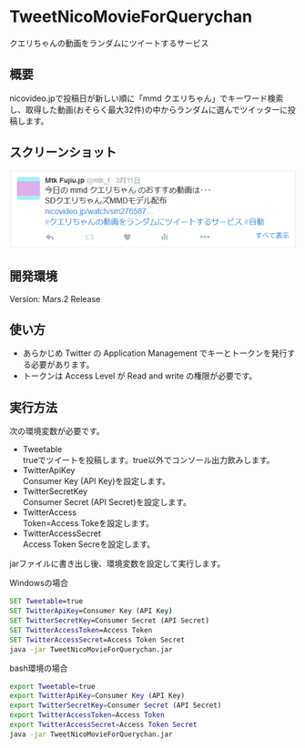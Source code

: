 # TweetNicoMovieForQuerychan
クエリちゃんの動画をランダムにツイートするサービス

## 概要
nicovideo.jpで投稿日が新しい順に「mmd クエリちゃん」でキーワード検索し、取得した動画(おそらく最大32件)の中からランダムに選んでツイッターに投稿します。


## スクリーンショット
![スクリーンショット](https://github.com/mtk-f/TweetNicoMovieForQuerychan/blob/master/TweetNicoMovieForQuerychan.png)

## 開発環境
Version: Mars.2 Release

## 使い方
* あらかじめ Twitter の Application Management でキーとトークンを発行する必要があります。
* トークンは Access Level が  Read and write の権限が必要です。

## 実行方法
次の環境変数が必要です。
* Tweetable  
 trueでツイートを投稿します。true以外でコンソール出力飲みします。
* TwitterApiKey  
Consumer Key (API Key)を設定します。
* TwitterSecretKey  
Consumer Secret (API Secret)を設定します。
* TwitterAccess  
Token=Access Tokeを設定します。
* TwitterAccessSecret  
Access Token Secreを設定します。


jarファイルに書き出し後、環境変数を設定して実行します。  

Windowsの場合
````bat
SET Tweetable=true
SET TwitterApiKey=Consumer Key (API Key)
SET TwitterSecretKey=Consumer Secret (API Secret)
SET TwitterAccessToken=Access Token
SET TwitterAccessSecret=Access Token Secret
java -jar TweetNicoMovieForQuerychan.jar
````

bash環境の場合
````bash
export Tweetable=true
export TwitterApiKey=Consumer Key (API Key)
export TwitterSecretKey=Consumer Secret (API Secret)
export TwitterAccessToken=Access Token
export TwitterAccessSecret=Access Token Secret
java -jar TweetNicoMovieForQuerychan.jar
````
